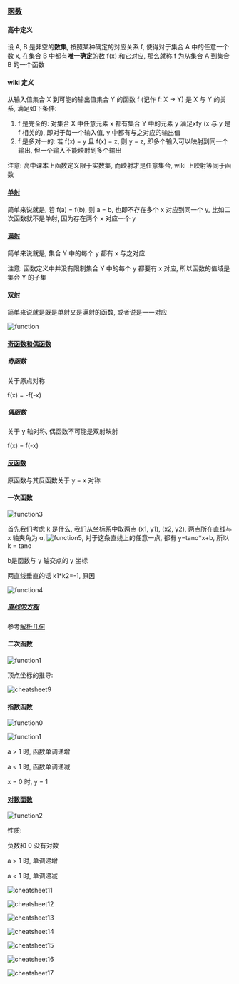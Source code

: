 ### [函数](https://zh.wikipedia.org/wiki/%E5%87%BD%E6%95%B0)

#### 高中定义

设 A, B 是非空的**数集**, 按照某种确定的对应关系 f, 使得对于集合 A 中的任意一个数 x, 在集合 B 中都有**唯一确定**的数 f(x) 和它对应, 那么就称 f 为从集合 A 到集合 B 的一个函数



#### wiki 定义

从输入值集合 X 到可能的输出值集合 Y 的函数 f (记作 f: X -> Y) 是 X 与 Y 的关系, 满足如下条件:

1. f 是完全的: 对集合 X 中任意元素 x 都有集合 Y 中的元素 y 满足xfy (x 与 y 是 f 相关的), 即对于每一个输入值, y 中都有与之对应的输出值
2. f 是多对一的: 若 f(x) = y 且 f(x) = z, 则 y = z, 即多个输入可以映射到同一个输出, 但一个输入不能映射到多个输出



注意: 高中课本上函数定义限于实数集, 而映射才是任意集合, wiki 上映射等同于函数



#### [单射](https://zh.wikipedia.org/wiki/%E5%8D%95%E5%B0%84)

简单来说就是, 若 f(a) = f(b), 则 a = b, 也即不存在多个 x 对应到同一个 y, 比如二次函数就不是单射, 因为存在两个 x 对应一个 y



#### [满射](https://zh.wikipedia.org/wiki/%E6%BB%A1%E5%B0%84)

简单来说就是, 集合 Y 中的每个 y 都有 x 与之对应

注意: 函数定义中并没有限制集合 Y 中的每个 y 都要有 x 对应, 所以函数的值域是集合 Y 的子集



#### [双射](https://zh.wikipedia.org/wiki/%E5%8F%8C%E5%B0%84)

简单来说就是既是单射又是满射的函数, 或者说是一一对应

![function](./images/function0.png)



#### [奇函数和偶函数](https://zh.wikipedia.org/wiki/%E5%A5%87%E5%87%BD%E6%95%B8%E8%88%87%E5%81%B6%E5%87%BD%E6%95%B8)

##### 奇函数

关于原点对称

f(x) = -f(-x)



##### 偶函数

关于 y 轴对称, 偶函数不可能是双射映射

f(x) = f(-x)



#### [反函数](https://zh.wikipedia.org/wiki/%E5%8F%8D%E5%87%BD%E6%95%B8)

原函数与其反函数关于 y = x 对称



#### 一次函数

![function3](./images/function3.gif)

首先我们考虑 k 是什么, 我们从坐标系中取两点 (x1, y1), (x2, y2), 两点所在直线与 x 轴夹角为 ɑ, ![function5](./images/function5.gif), 对于这条直线上的任意一点, 都有 y=tanɑ*x+b, 所以 k = tanɑ

b是函数与 y 轴交点的 y 坐标

两直线垂直的话 k1*k2=-1, 原因

![function4](./images/function4.gif)



##### [直线的方程](https://zh.wikipedia.org/wiki/%E7%9B%B4%E7%BA%BF)

参考[解析几何](./解析几何.md)



#### 二次函数

![function1](./images/function1.gif)

顶点坐标的推导:

![cheatsheet9](./images/cheatsheet9.gif)



#### 指数函数

![function0](./images/function0.gif)

![function1](./images/function1.png)

a > 1 时, 函数单调递增

a < 1 时, 函数单调递减

x = 0 时, y = 1





#### [对数函数](https://zh.wikipedia.org/wiki/%E5%AF%B9%E6%95%B0)

![function2](./images/function2.gif)

性质:

负数和 0 没有对数

a > 1 时, 单调递增

a < 1 时, 单调递减

![cheatsheet11](./images/cheatsheet11.gif)



![cheatsheet12](./images/cheatsheet12.gif)



![cheatsheet13](./images/cheatsheet13.gif)



![cheatsheet14](./images/cheatsheet14.gif)



![cheatsheet15](./images/cheatsheet15.gif)



![cheatsheet16](./images/cheatsheet16.gif)



![cheatsheet17](./images/cheatsheet17.gif)

